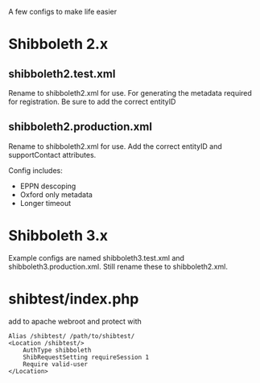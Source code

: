 A few configs to make life easier

# Shibboleth 2.x

## shibboleth2.test.xml

Rename to shibboleth2.xml for use. For generating the metadata required for registration.
Be sure to add the correct entityID


## shibboleth2.production.xml

Rename to shibboleth2.xml for use. Add the correct entityID and supportContact attributes.

Config includes:
 - EPPN descoping
 - Oxford only metadata
 - Longer timeout

# Shibboleth 3.x

Example configs are named shibboleth3.test.xml and shibboleth3.production.xml. Still rename these to shibboleth2.xml. 

# shibtest/index.php

add to apache webroot and protect with

```
Alias /shibtest/ /path/to/shibtest/
<Location /shibtest/>
    AuthType shibboleth
    ShibRequestSetting requireSession 1
    Require valid-user
</Location>
```
